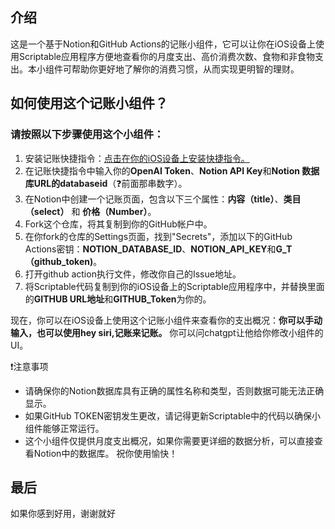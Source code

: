 ## 介绍
这是一个基于Notion和GitHub Actions的记账小组件，它可以让你在iOS设备上使用Scriptable应用程序方便地查看你的月度支出、高价消费次数、食物和非食物支出。本小组件可帮助你更好地了解你的消费习惯，从而实现更明智的理财。


## 如何使用这个记账小组件？
### 请按照以下步骤使用这个小组件：

1. 安装记账快捷指令：[点击在你的iOS设备上安装快捷指令。](https://www.icloud.com/shortcuts/899a6c3faa4248adb6934292885d3433)
2. 在记账快捷指令中输入你的**OpenAI Token**、**Notion API Key**和**Notion 数据库URL的databaseid**（❓前面那串数字）。
3. 在Notion中创建一个记账页面，包含以下三个属性：**内容（title）**、**类目（select）** 和 **价格（Number）**。
4. Fork这个仓库，将其复制到你的GitHub帐户中。
5. 在你fork的仓库的Settings页面，找到"Secrets"，添加以下的GitHub Actions密钥：**NOTION_DATABASE_ID**、**NOTION_API_KEY**和**G_T（github_token)**。
6. 打开github action执行文件，修改你自己的Issue地址。
7. 将Scriptable代码复制到你的iOS设备上的Scriptable应用程序中，并替换里面的**GITHUB URL地址**和**GITHUB_Token**为你的。

现在，你可以在iOS设备上使用这个记账小组件来查看你的支出概况：**你可以手动输入，也可以使用hey siri,记账来记账。**
你可以问chatgpt让他给你修改小组件的UI。

❗注意事项
- 请确保你的Notion数据库具有正确的属性名称和类型，否则数据可能无法正确显示。
- 如果GitHub TOKEN密钥发生更改，请记得更新Scriptable中的代码以确保小组件能够正常运行。
- 这个小组件仅提供月度支出概况，如果你需要更详细的数据分析，可以直接查看Notion中的数据库。
祝你使用愉快！

## 最后
如果你感到好用，谢谢就好

